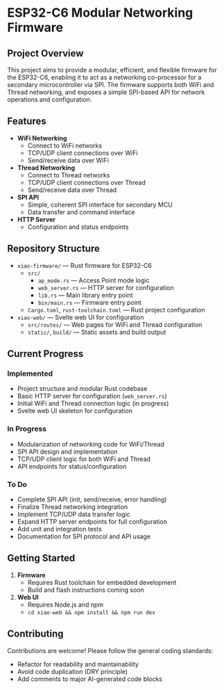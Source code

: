 # ESP32-C6 Modular Networking Firmware

## Project Overview
This project aims to provide a modular, efficient, and flexible firmware for the ESP32-C6, enabling it to act as a networking co-processor for a secondary microcontroller via SPI. The firmware supports both WiFi and Thread networking, and exposes a simple SPI-based API for network operations and configuration.

## Features
- **WiFi Networking**
  - Connect to WiFi networks
  - TCP/UDP client connections over WiFi
  - Send/receive data over WiFi
- **Thread Networking**
  - Connect to Thread networks
  - TCP/UDP client connections over Thread
  - Send/receive data over Thread
- **SPI API**
  - Simple, coherent SPI interface for secondary MCU
  - Data transfer and command interface
- **HTTP Server**
  - Configuration and status endpoints

## Repository Structure
- `xiao-firmware/` — Rust firmware for ESP32-C6
  - `src/`
    - `ap_mode.rs` — Access Point mode logic
    - `web_server.rs` — HTTP server for configuration
    - `lib.rs` — Main library entry point
    - `bin/main.rs` — Firmware entry point
  - `Cargo.toml`, `rust-toolchain.toml` — Rust project configuration
- `xiao-web/` — Svelte web UI for configuration
  - `src/routes/` — Web pages for WiFi and Thread configuration
  - `static/`, `build/` — Static assets and build output

## Current Progress
### Implemented
- Project structure and modular Rust codebase
- Basic HTTP server for configuration (`web_server.rs`)
- Initial WiFi and Thread connection logic (in progress)
- Svelte web UI skeleton for configuration

### In Progress
- Modularization of networking code for WiFi/Thread
- SPI API design and implementation
- TCP/UDP client logic for both WiFi and Thread
- API endpoints for status/configuration

### To Do
- Complete SPI API (init, send/receive, error handling)
- Finalize Thread networking integration
- Implement TCP/UDP data transfer logic
- Expand HTTP server endpoints for full configuration
- Add unit and integration tests
- Documentation for SPI protocol and API usage

## Getting Started
1. **Firmware**
   - Requires Rust toolchain for embedded development
   - Build and flash instructions coming soon
2. **Web UI**
   - Requires Node.js and npm
   - `cd xiao-web && npm install && npm run dev`

## Contributing
Contributions are welcome! Please follow the general coding standards:
- Refactor for readability and maintainability
- Avoid code duplication (DRY principle)
- Add comments to major AI-generated code blocks
